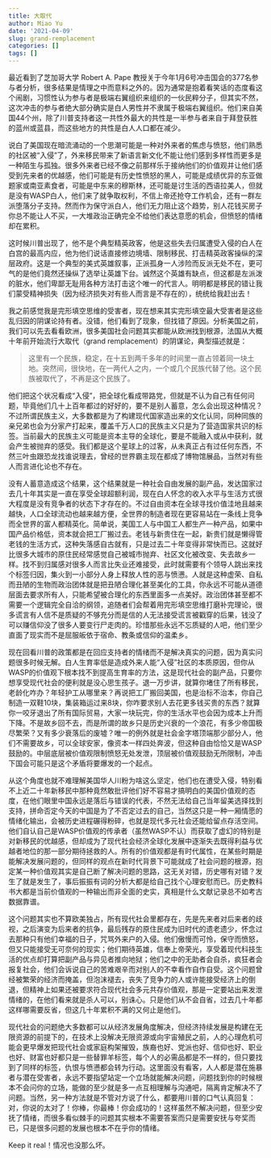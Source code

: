 ```yaml
---
title: 大取代
author: Miao Yu
date: '2021-04-09'
slug: grand-remplacement
categories: []
tags: []
---
```


最近看到了芝加哥大学 Robert A. Pape 教授关于今年1月6号冲击国会的377名参与者分析，很多结果是情理之中而意料之外的。因为通常是抱着看笑话的态度看这个闹剧，习惯性认为参与者是极端右翼组织来组织的一伙民粹分子，但其实不然，这次冲击的参与者绝大部分确实是白人男性并不隶属于极端右翼组织。他们来自美国44个州，除了川普支持者这一共性外最大的共性是一半参与者来自于拜登获胜的蓝州或蓝县，而这些地方的共性是白人人口都在减少。

说白了美国现在暗流涌动的一个思潮可能是一种对外来者的焦虑与愤怒，他们熟悉的社区被“入侵”了，外来移民带来了新语言新文化不能让他们感到多样性而更多是一种陌生与孤独。很多外来者已经不像之前那样乐于接纳他们的价值观并让他们感受到先来者的优越感，他们可能是有历史性愤怒的黑人，可能是成绩优异的东亚做题家或南亚素食者，可能是中东来的穆斯林，还可能是讨生活的西语拉美人，但就是没有WASP白人，他们来了就争取权利，不信上帝还抢夺工作机会，还有一群左派堕落分子支持。然而作为保守派白人，他们无力阻止这个趋势，别人花钱买房子你总不能让人不买，一大堆政治正确完全不给他们表达意愿的机会，但愤怒的情绪却在累积。

这时候川普出现了，他不是个典型精英政客，他是这些失去归属遭受入侵的白人在白宫的最高内应，他为他们说话直接修边境墙、限制移民、打击精英政客操纵的深层政府。这是一个典型的美式英雄叙事，正派孤身一人涉险而反派无处不在，更可气的是他们竟然还操纵了选举让英雄下台。诚然这个英雄有缺点，但这都是左派泼的脏水，他们卑鄙无耻用各种方法打击这个唯一的代言人。明明都是移民的错让我们蒙受精神损失（因为经济损失对有些人而言是不存在的），统统给我赶出去！

我之前感觉我是完形填空思维的受害者，现在想来其实完形填空最大受害者是这些乱归因的阴谋论持有者。没错，他们看到了现象，但找错了原因。分析美国之前，我们可以先去看看欧洲，很多美国社会问题其实都能从欧洲找到根源，法国从大概十年前开始流行大取代（grand remplacement）的阴谋论，典型描述就是：

> 这里有一个民族，稳定，在十五到两千多年的时间里一直占领着同一块土地。突然间，很快地，在一两代人之内，一个或几个民族代替了他。这个民族被取代了，不再是这个民族了。

他们把这个状况看成“入侵”，把全球化看成带路党，但就是不认为自己有任何问题，毕竟他们几十上百年都过的好好的，要不是别人蓄意，怎么会出现这种情况？不过所谓民族主义，大多数都是为了构建现代国家造出来的文化认同，同种同族的亲兄弟也会为分家产打起来，覆盖千万人口的民族主义只是为了营造国家共识的标签。当前最大的民族主义可能是资本主导的全球化，要是不能融入或从中获利，就会产生被抛弃的感受。我们都是这个星球上的过客，从未真正占有过任何东西，不然三叶虫跟恐龙找谁说理去，曾经的世界霸主现在都成了博物馆展品，当然对有些人而言进化论也不存在。

没有人蓄意造成这个结果，这个结果就是一种社会自由发展的副产品，发达国家过去几十年其实是一直在享受全球超额利润，现在白人怀念的收入水平与生活方式很大程度是没有竞争者的状态下才存在的。不过自由资本在全球寻找价值洼地且越来越快，人口全球流动也越来越方便，全世界的制造者现在更容易站在一条线上竞争而全世界的富人都精英化。简单说，美国工人与中国工人都生产一种产品，如果中国产品价格低，资本就会把工厂搬过去。老钱与新贵住在一起，新贵们就是懒得管老钱的生活方式，这种失落感自古就有，只是过去二十年变得非常快而已。这就好比很多大城市的原住民经常感觉自己被城市抛弃、社区文化被改变、失去故乡一样。找不到归属感对很多人而言比失业还难接受，此时就需要有个领导人跳出来找个标签归因，集火到一小部分人身上释放人性的恶与愤懑。人就是这种虚荣、自私而丑陋的生物而政治团体就是把丑陋合理化甚至美化的工具，你永远不可能从道德层面去要求所有人，只能希望被合理化的东西里面多一点美好。政治团体甚至都不需要一个逻辑完全自洽的纲领，追随者们会帮着用完形填空思维打磨补完理论，很多谎言有人信不是质疑的不够充分而是信的人无法接受谎言被戳穿的后果，钱没了可以赚信仰没了很多人要变行尸走肉的。珍惜那些永远不忘质疑的人吧，他们至少直面了现实而不是屈服皈依于宿命、教条或信仰的温柔乡。

现在回看川普的政策都是在回应支持者的情绪而不是解决真实的问题，因为真实问题很多时候无解。白人生育率低是造成外来人能“入侵”社区的本质原因，但你从WASP的价值观下根本找不到提高生育率的方法，这是现代社会的副产品，只要你想享受现代社会的便利就是没心思生孩子。退一万步讲，就算你堵住了所有移民，老龄化咋办？年轻护工从哪里来？再说把工厂搬回美国，也是治标不治本，你自己制造一双鞋10块，集装箱运过来8块，你咋要求别人去花更多钱买贵的东西？就算你一咬牙退出了所有国际贸易，大家一块玩完，你的生活水平也会因为成本上升而下降。不是故乡回不去，而是所谓的故乡只是历史兴衰的一个浪花，有多少帝国极尽繁荣？又有多少衰落后的废墟？唯一的例外就是社会金字塔顶端那少部分人，他们不需要故乡，可以全球安家，像资本一样四处奔波，但这种自由恰恰又是WASP鼓励的。中层底层被价值观限制愤怒无处发泄，顶层被价值观鼓励无所限制，冲击下国会可能只是这个矛盾将要爆发的一个起点。

从这个角度也就不难理解美国华人川粉为啥这么坚定，他们也在遭受入侵，特别看不上近二十年新移民中那种竟然敢批评他们好不容易才搞明白的美国价值观的态度，在他们眼里中国永远是落后与错误的代表，不然无法给自己当年留美选择找到支持，拼命否定今天的中国是为了不否定过去的自己，当然这只是一种一厢情愿的情绪化输出，会被历史进程碾得粉碎，也就是现代多元社会还能给留点存活空间。他们自认自己是WASP价值观的传承者（虽然WASP不认）而获取了虚幻的特别是对新移民的优越感，但却成为了现代社会经济全球化发展中逐渐失去既得利益与优越者地位的那一部分期待拯救的人。所有的价值观都是有时代属性，在某些时期是能解决发展问题的，但同样的观点在新时代背景下可能就成了社会问题的根源，抱定某一种价值观其实是自己断了解决问题的思路，这无关对错，历史哪有对错？发生了就是发生了，事后振振有词的分析大都是给自己找个心理安慰而已。历史教科书大都是当前价值观的一种输出而非全面的史实，真相是什么文献记录总不如考古数据靠谱。

这个问题其实也不算欧美独占，所有现代社会里都存在，先是先来者对后来者的歧视，之后演变为后来者的抗争，最后残存的原住民成为旧时代的遗老遗少，怀念过去那种只有他们幸福的日子，咒骂外来户的入侵。他们傲慢而可怜，保守而愤怒，但又只能接受无可奈何的现实；他们期待英雄，信奉上帝荣光，享受着现代科技生活的优点却打算把副产品与异见者推向地狱；他们之中的无助者会自杀，疯狂者会报复社会，他们会诉说自己的苦难艰辛而对别人的不幸看作自作自受。这个问题曾经被繁荣的经济而掩盖，但泡沫褪去，丧失了竞争力的人或许能接受经济上的倒退，但精神上如果还被要求符合现代社会多元共存价值观，那是一定要站出来发泄情绪的，在他们看来就是杀人可以，别诛心。只是他们从不会自省，过去几十年都这样哪需要反省，但这几十年累积不满的又何止是他们。

现代社会的问题绝大多数都可以从经济发展角度解决，但经济持续发展是构建在无限资源的前提下的，在技术上没解决无限资源或向宇宙殖民之前，人的心理危机可能会更早爆发把现代社会或家庭构架摧毁，族裔也好、党派也好、信仰也好、职业也好、财富也好都只是一些替罪羊标签，每个人的必需品都是不一样的，但只要找到了同样的标签，仇恨与愤懑都会转为行动。这里面没有看客，人人都是潜在施暴者与潜在受害者，永远不要指望站定一个立场就能解决问题，问题找到你的时候根本不会问你的立场，能做的至少就是多一点互相理解与沟通吧，隔离肯定解决不了问题。当然，另一种方法就是不管对方说了什么，都要用川普的口气认真回复：对，你说的太对了！你棒，你最棒！你会成功的！这样虽然不解决问题，但至少安抚了情绪，而很多看似棘手的问题其实根本不需要答案而只是需要安抚与夸奖而已，只是很多问题的发展也根本不在乎你的情绪。

Keep it real！情况也没那么坏。

